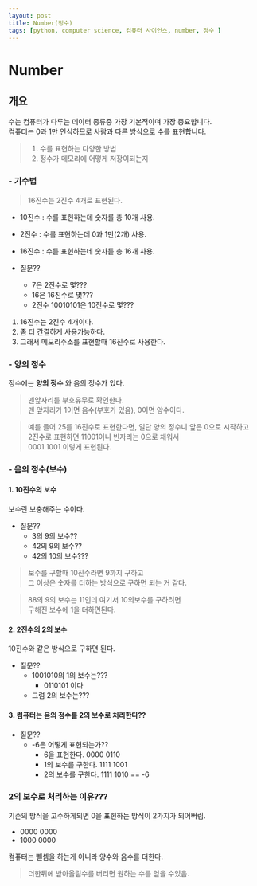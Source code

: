 ```yaml
---
layout: post
title: Number(정수)
tags: [python, computer science, 컴퓨터 사이언스, number, 정수 ]
---
```


# Number

## 개요

수는 컴퓨터가 다루는 데이터 종류중 가장 기본적이며 가장 중요합니다.  
컴퓨터는 0과 1만 인식하므로 사람과 다른 방식으로 수를 표현합니다.

> 1. 수를 표현하는 다양한 방법
> 2. 정수가 메모리에 어떻게 저장이되는지  

### - 기수법

> 16진수는 2진수 4개로 표현된다.

- 10진수 : 수를 표현하는데 숫자를 총 10개 사용.
    
- 2진수 : 수를 표현하는데 0과 1만(2개) 사용.  
    
- 16진수 : 수를 표현하는데 숫자를 총 16개 사용.  
  
  
- 질문?? 
    - 7은 2진수로 몇???  
    - 16은 16진수로 몇???  
    - 2진수 10010101은 10진수로 몇???  


1. 16진수는 2진수 4개이다.
2. 좀 더 간결하게 사용가능하다.
3. 그래서 메모리주소를 표현할때 16진수로 사용한다.

### - 양의 정수

정수에는 **양의 정수** 와 음의 정수가 있다.

> 맨앞자리를 부호유무로 확인한다.  
맨 앞자리가 1이면 음수(부호가 있음), 0이면 양수이다.  
 
> 예를 들어 25를 16진수로 표현한다면, 일단 양의 정수니 앞은 0으로 시작하고  
2진수로 표현하면 11001이니 빈자리는 0으로 채워서    
0001 1001 이렇게 표현된다.


### - 음의 정수(보수)

#### 1. 10진수의 보수 
보수란 보충해주는 수이다.

- 질문?? 
    - 3의 9의 보수??
    - 42의 9의 보수??
    - 42의 10의 보수???

>보수를 구할때 10진수라면 9까지 구하고  
그 이상은 숫자를 더하는 방식으로 구하면 되는 거 같다.

>88의 9의 보수는 11인데 여기서 10의보수를 구하려면  
구해진 보수에 1을 더하면된다. 

#### 2. 2진수의 2의 보수

10진수와 같은 방식으로 구하면 된다.

- 질문?? 
    - 1001010의 1의 보수는???  
        - 0110101 이다  
    - 그럼 2의 보수는???


#### 3. 컴퓨터는 음의 정수를 2의 보수로 처리한다??

- 질문?? 
    - -6은 어떻게 표현되는가??
        - 6을 표현한다. 0000 0110
        - 1의 보수를 구한다. 1111 1001
        - 2의 보수를 구한다. 1111 1010 == -6


### 2의 보수로 처리하는 이유???

기존의 방식을 고수하게되면 0을 표현하는 방식이 2가지가 되어버림.  
- 0000 0000  
- 1000 0000

컴퓨터는 뺄셈을 하는게 아니라 양수와 음수를 더한다.
> 더한뒤에 받아올림수를 버리면 원하는 수를 얻을 수있음.